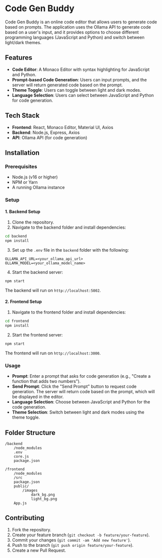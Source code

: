 # Code Gen Buddy

Code Gen Buddy is an online code editor that allows users to generate code based on prompts. The application uses the Ollama API to generate code based on a user's input, and it provides options to choose different programming languages (JavaScript and Python) and switch between light/dark themes.

## Features
- **Code Editor**: A Monaco Editor with syntax highlighting for JavaScript and Python.
- **Prompt-based Code Generation**: Users can input prompts, and the server will return generated code based on the prompt.
- **Theme Toggle**: Users can toggle between light and dark modes.
- **Language Selection**: Users can select between JavaScript and Python for code generation.

## Tech Stack
- **Frontend**: React, Monaco Editor, Material UI, Axios
- **Backend**: Node.js, Express, Axios
- **API**: Ollama API (for code generation)

## Installation

### Prerequisites
- Node.js (v16 or higher)
- NPM or Yarn
- A running Ollama instance

### Setup

#### 1. Backend Setup
1. Clone the repository.
2. Navigate to the backend folder and install dependencies:

```bash
cd backend
npm install
```

3. Set up the `.env` file in the `backend` folder with the following:

```env
OLLAMA_API_URL=<your_ollama_api_url>
OLLAMA_MODEL=<your_ollama_model_name>
```

4. Start the backend server:

```bash
npm start
```

The backend will run on `http://localhost:5002`.

#### 2. Frontend Setup
1. Navigate to the frontend folder and install dependencies:

```bash
cd frontend
npm install
```

2. Start the frontend server:

```bash
npm start
```

The frontend will run on `http://localhost:3000`.

### Usage
- **Prompt**: Enter a prompt that asks for code generation (e.g., "Create a function that adds two numbers").
- **Send Prompt**: Click the "Send Prompt" button to request code generation. The server will return code based on the prompt, which will be displayed in the editor.
- **Language Selection**: Choose between JavaScript and Python for the code generation.
- **Theme Selection**: Switch between light and dark modes using the theme toggle.

## Folder Structure

```
/backend
    /node_modules
    .env
    core.js
    package.json

/frontend
    /node_modules
    /src
    package.json
    public/
        /images
            dark_bg.png
            light_bg.png
    App.js
```

## Contributing

1. Fork the repository.
2. Create your feature branch (`git checkout -b feature/your-feature`).
3. Commit your changes (`git commit -am 'Add new feature'`).
4. Push to the branch (`git push origin feature/your-feature`).
5. Create a new Pull Request.

